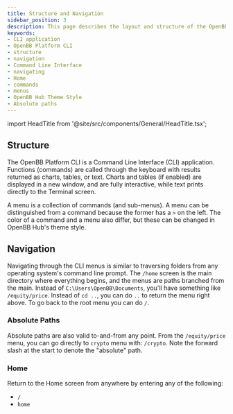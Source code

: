 ```yaml
---
title: Structure and Navigation
sidebar_position: 3
description: This page describes the layout and structure of the OpenBB Platform CLI, as well as how to navigate it.
keywords:
- CLI application
- OpenBB Platform CLI
- structure
- navigation
- Command Line Interface
- navigating
- Home
- commands
- menus
- OpenBB Hub Theme Style
- Absolute paths
---
```


import HeadTitle from '@site/src/components/General/HeadTitle.tsx';

<HeadTitle title="Structure and Navigation | OpenBB Platform CLI Docs" />

## Structure

The OpenBB Platform CLI is a Command Line Interface (CLI) application. Functions (commands) are called through the keyboard with results returned as charts, tables, or text.  Charts and tables (if enabled) are displayed in a new window, and are fully interactive, while text prints directly to the Terminal screen.

A menu is a collection of commands (and sub-menus). A menu can be distinguished from a command because the former has a `>` on the left. The color of a command and a menu also differ, but these can be changed in OpenBB Hub's theme style.

## Navigation

Navigating through the CLI menus is similar to traversing folders from any operating system's command line prompt. The `/home` screen is the main directory where everything begins, and the menus are paths branched from the main. Instead of `C:\Users\OpenBB\Documents`, you'll have something like `/equity/price`. Instead of `cd ..`, you can do `..` to return the menu right above. To go back to the root menu you can do `/`.

### Absolute Paths

Absolute paths are also valid to-and-from any point. From the `/equity/price` menu, you can go directly to `crypto` menu with: `/crypto`. Note the forward slash at the start to denote the "absolute" path.

### Home

Return to the Home screen from anywhere by entering any of the following:

- `/`
- `home`
